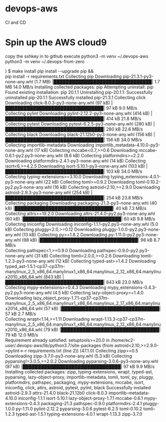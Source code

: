 # devops-aws
CI and CD
# Spin up the AWS cloud9 
copy the sshkey in to github
execute python3 -m venv ~/.devops-aws
python3 -m venv ~/.devops-from-zero


) $ make install
pip install --upgrade pip &&\
        pip install -r requirements.txt
Collecting pip
  Downloading pip-21.3.1-py3-none-any.whl (1.7 MB)
     |████████████████████████████████| 1.7 MB 14.0 MB/s 
Installing collected packages: pip
  Attempting uninstall: pip
    Found existing installation: pip 20.1.1
    Uninstalling pip-20.1.1:
      Successfully uninstalled pip-20.1.1
Successfully installed pip-21.3.1
Collecting click
  Downloading click-8.0.3-py3-none-any.whl (97 kB)
     |████████████████████████████████| 97 kB 9.0 MB/s             
Collecting pylint
  Downloading pylint-2.12.2-py3-none-any.whl (414 kB)
     |████████████████████████████████| 414 kB 21.8 MB/s            
Collecting pytest
  Downloading pytest-6.2.5-py3-none-any.whl (280 kB)
     |████████████████████████████████| 280 kB 22.6 MB/s            
Collecting black
  Downloading black-21.12b0-py3-none-any.whl (156 kB)
     |████████████████████████████████| 156 kB 34.0 MB/s            
Collecting importlib-metadata
  Downloading importlib_metadata-4.10.0-py3-none-any.whl (17 kB)
Collecting mccabe<0.7,>=0.6
  Downloading mccabe-0.6.1-py2.py3-none-any.whl (8.6 kB)
Collecting platformdirs>=2.2.0
  Downloading platformdirs-2.4.1-py3-none-any.whl (14 kB)
Collecting isort<6,>=4.2.5
  Downloading isort-5.10.1-py3-none-any.whl (103 kB)
     |████████████████████████████████| 103 kB 34.0 MB/s            
Collecting typing-extensions>=3.10.0
  Downloading typing_extensions-4.0.1-py3-none-any.whl (22 kB)
Collecting toml>=0.9.2
  Downloading toml-0.10.2-py2.py3-none-any.whl (16 kB)
Collecting astroid<2.10,>=2.9.0
  Downloading astroid-2.9.3-py3-none-any.whl (254 kB)
     |████████████████████████████████| 254 kB 23.8 MB/s            
Collecting packaging
  Downloading packaging-21.3-py3-none-any.whl (40 kB)
     |████████████████████████████████| 40 kB 7.3 MB/s             
Collecting attrs>=19.2.0
  Downloading attrs-21.4.0-py2.py3-none-any.whl (60 kB)
     |████████████████████████████████| 60 kB 9.8 MB/s             
Collecting iniconfig
  Downloading iniconfig-1.1.1-py2.py3-none-any.whl (5.0 kB)
Collecting pluggy<2.0,>=0.12
  Downloading pluggy-1.0.0-py2.py3-none-any.whl (13 kB)
Collecting py>=1.8.2
  Downloading py-1.11.0-py2.py3-none-any.whl (98 kB)
     |████████████████████████████████| 98 kB 8.7 MB/s             
Collecting pathspec<1,>=0.9.0
  Downloading pathspec-0.9.0-py2.py3-none-any.whl (31 kB)
Collecting tomli<2.0.0,>=0.2.6
  Downloading tomli-1.2.3-py3-none-any.whl (12 kB)
Collecting typed-ast>=1.4.2
  Downloading typed_ast-1.5.1-cp37-cp37m-manylinux_2_5_x86_64.manylinux1_x86_64.manylinux_2_12_x86_64.manylinux2010_x86_64.whl (843 kB)
     |████████████████████████████████| 843 kB 23.0 MB/s            
Collecting mypy-extensions>=0.4.3
  Downloading mypy_extensions-0.4.3-py2.py3-none-any.whl (4.5 kB)
Collecting lazy-object-proxy>=1.4.0
  Downloading lazy_object_proxy-1.7.1-cp37-cp37m-manylinux_2_5_x86_64.manylinux1_x86_64.manylinux_2_17_x86_64.manylinux2014_x86_64.whl (57 kB)
     |████████████████████████████████| 57 kB 2.7 MB/s             
Collecting wrapt<1.14,>=1.11
  Downloading wrapt-1.13.3-cp37-cp37m-manylinux_2_5_x86_64.manylinux1_x86_64.manylinux_2_12_x86_64.manylinux2010_x86_64.whl (79 kB)
     |████████████████████████████████| 79 kB 12.0 MB/s            
Requirement already satisfied: setuptools>=20.0 in /home/ec2-user/.devops-aws/lib/python3.7/site-packages (from astroid<2.10,>=2.9.0->pylint->-r requirements.txt (line 2)) (47.1.0)
Collecting zipp>=0.5
  Downloading zipp-3.7.0-py3-none-any.whl (5.3 kB)
Collecting pyparsing!=3.0.5,>=2.0.2
  Downloading pyparsing-3.0.6-py3-none-any.whl (97 kB)
     |████████████████████████████████| 97 kB 9.9 MB/s             
Installing collected packages: zipp, typing-extensions, wrapt, typed-ast, pyparsing, lazy-object-proxy, importlib-metadata, tomli, toml, py, pluggy, platformdirs, pathspec, packaging, mypy-extensions, mccabe, isort, iniconfig, click, attrs, astroid, pytest, pylint, black
Successfully installed astroid-2.9.3 attrs-21.4.0 black-21.12b0 click-8.0.3 importlib-metadata-4.10.0 iniconfig-1.1.1 isort-5.10.1 lazy-object-proxy-1.7.1 mccabe-0.6.1 mypy-extensions-0.4.3 packaging-21.3 pathspec-0.9.0 platformdirs-2.4.1 pluggy-1.0.0 py-1.11.0 pylint-2.12.2 pyparsing-3.0.6 pytest-6.2.5 toml-0.10.2 tomli-1.2.3 typed-ast-1.5.1 typing-extensions-4.0.1 wrapt-1.13.3 zipp-3.7.0
